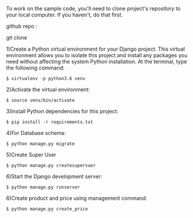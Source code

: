 To work on the sample code, you'll need to clone project's repository to your local computer. If you haven't, do that first.

github repo :

git clone

1)Create a Python virtual environment for your Django project. This virtual environment allows you to isolate this project and install any packages you need without affecting the system Python installation. At the terminal, type the following command:

	$ virtualenv -p python3.6 venv

2)Activate the virtual environment:

	$ source venv/bin/activate

3)Install Python dependencies for this project:

	$ pip install -r requirements.txt

4)For Database schema:

	$ python manage.py migrate

5)Create Super User

	$ python manage.py createsupersuer

6)Start the Django development server:

	$ python manage.py runserver


6)Create product and price using management command:

	$ python manage.py create_price



